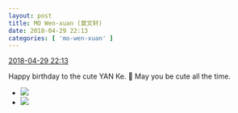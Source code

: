 ```yaml
---
layout: post
title: MO Wen-xuan (莫文轩)
date: 2018-04-29 22:13
categories: [ 'mo-wen-xuan' ]
---
```


<div class="weibo-info">
  <a href="https://weibo.com/6505418468/Genq2DJAF">2018-04-29 22:13</a>
</div>

Happy birthday to the cute YAN Ke. :birthday: May you be cute all the time.

<!-- more -->

<ul class="weibo-pic-list-1">
  <li class="weibo-pic">
    <a href="https://wx3.sinaimg.cn/mw690/0076g4wkgy1fqtvsqo0wcj30qo1hcahw.jpg"><img src="https://wx3.sinaimg.cn/thumb150/0076g4wkgy1fqtvsqo0wcj30qo1hcahw.jpg"/></a>
  </li>
  <li class="weibo-pic">
    <a href="https://wx4.sinaimg.cn/mw690/0076g4wkgy1fqtvsp8vnej30qo1hcjxx.jpg"><img src="https://wx4.sinaimg.cn/thumb150/0076g4wkgy1fqtvsp8vnej30qo1hcjxx.jpg"/></a>
  </li>
</ul>
